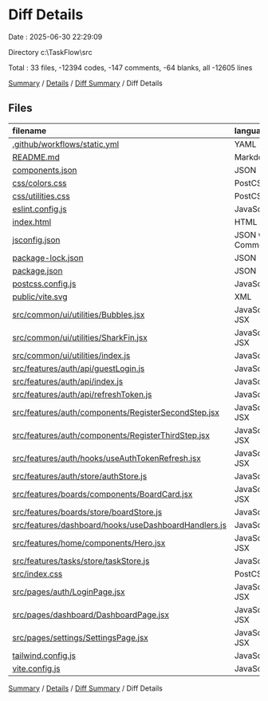 # Diff Details

Date : 2025-06-30 22:29:09

Directory c:\\TaskFlow\\src

Total : 33 files,  -12394 codes, -147 comments, -64 blanks, all -12605 lines

[Summary](results.md) / [Details](details.md) / [Diff Summary](diff.md) / Diff Details

## Files
| filename | language | code | comment | blank | total |
| :--- | :--- | ---: | ---: | ---: | ---: |
| [.github/workflows/static.yml](/.github/workflows/static.yml) | YAML | -30 | -8 | -6 | -44 |
| [README.md](/README.md) | Markdown | -7 | 0 | -6 | -13 |
| [components.json](/components.json) | JSON | -21 | 0 | 0 | -21 |
| [css/colors.css](/css/colors.css) | PostCSS | -85 | -19 | -28 | -132 |
| [css/utilities.css](/css/utilities.css) | PostCSS | -97 | -46 | -32 | -175 |
| [eslint.config.js](/eslint.config.js) | JavaScript | -32 | 0 | -2 | -34 |
| [index.html](/index.html) | HTML | -18 | 0 | -3 | -21 |
| [jsconfig.json](/jsconfig.json) | JSON with Comments | -26 | 0 | -1 | -27 |
| [package-lock.json](/package-lock.json) | JSON | -11,986 | 0 | -1 | -11,987 |
| [package.json](/package.json) | JSON | -98 | 0 | -1 | -99 |
| [postcss.config.js](/postcss.config.js) | JavaScript | -6 | 0 | -1 | -7 |
| [public/vite.svg](/public/vite.svg) | XML | -8 | 0 | 0 | -8 |
| [src/common/ui/utilities/Bubbles.jsx](/src/common/ui/utilities/Bubbles.jsx) | JavaScript JSX | 17 | 0 | 1 | 18 |
| [src/common/ui/utilities/SharkFin.jsx](/src/common/ui/utilities/SharkFin.jsx) | JavaScript JSX | 51 | 0 | 5 | 56 |
| [src/common/ui/utilities/index.js](/src/common/ui/utilities/index.js) | JavaScript | 1 | 0 | 0 | 1 |
| [src/features/auth/api/guestLogin.js](/src/features/auth/api/guestLogin.js) | JavaScript | 17 | 0 | 3 | 20 |
| [src/features/auth/api/index.js](/src/features/auth/api/index.js) | JavaScript | 1 | 0 | 0 | 1 |
| [src/features/auth/api/refreshToken.js](/src/features/auth/api/refreshToken.js) | JavaScript | 4 | 0 | 1 | 5 |
| [src/features/auth/components/RegisterSecondStep.jsx](/src/features/auth/components/RegisterSecondStep.jsx) | JavaScript JSX | -5 | 1 | 0 | -4 |
| [src/features/auth/components/RegisterThirdStep.jsx](/src/features/auth/components/RegisterThirdStep.jsx) | JavaScript JSX | 3 | 0 | 0 | 3 |
| [src/features/auth/hooks/useAuthTokenRefresh.jsx](/src/features/auth/hooks/useAuthTokenRefresh.jsx) | JavaScript JSX | -1 | 0 | 0 | -1 |
| [src/features/auth/store/authStore.js](/src/features/auth/store/authStore.js) | JavaScript | 3 | 0 | 0 | 3 |
| [src/features/boards/components/BoardCard.jsx](/src/features/boards/components/BoardCard.jsx) | JavaScript JSX | 2 | 0 | 1 | 3 |
| [src/features/boards/store/boardStore.js](/src/features/boards/store/boardStore.js) | JavaScript | 17 | 0 | 1 | 18 |
| [src/features/dashboard/hooks/useDashboardHandlers.js](/src/features/dashboard/hooks/useDashboardHandlers.js) | JavaScript | 14 | 0 | 8 | 22 |
| [src/features/home/components/Hero.jsx](/src/features/home/components/Hero.jsx) | JavaScript JSX | 1 | 0 | 0 | 1 |
| [src/features/tasks/store/taskStore.js](/src/features/tasks/store/taskStore.js) | JavaScript | 4 | 0 | 3 | 7 |
| [src/index.css](/src/index.css) | PostCSS | -17 | 18 | -1 | 0 |
| [src/pages/auth/LoginPage.jsx](/src/pages/auth/LoginPage.jsx) | JavaScript JSX | 10 | 0 | 0 | 10 |
| [src/pages/dashboard/DashboardPage.jsx](/src/pages/dashboard/DashboardPage.jsx) | JavaScript JSX | 8 | 0 | 1 | 9 |
| [src/pages/settings/SettingsPage.jsx](/src/pages/settings/SettingsPage.jsx) | JavaScript JSX | 14 | 1 | 2 | 17 |
| [tailwind.config.js](/tailwind.config.js) | JavaScript | -7 | -1 | -1 | -9 |
| [vite.config.js](/vite.config.js) | JavaScript | -117 | -93 | -7 | -217 |

[Summary](results.md) / [Details](details.md) / [Diff Summary](diff.md) / Diff Details